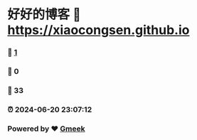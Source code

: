 # 好好的博客 :link: https://xiaocongsen.github.io 
### :page_facing_up: [1](https://xiaocongsen.github.io/tag.html) 
### :speech_balloon: 0 
### :hibiscus: 33 
### :alarm_clock: 2024-06-20 23:07:12 
### Powered by :heart: [Gmeek](https://github.com/Meekdai/Gmeek)
